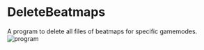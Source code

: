 # DeleteBeatmaps
 A program to delete all files of beatmaps for specific gamemodes.
![program](https://i.imgur.com/QWLG7Kg.png)
